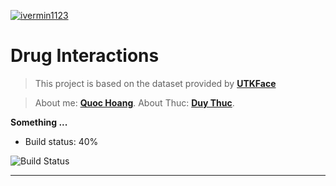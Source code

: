 <a href="http://facebook.com/ivermin1123"><img src="https://i.ibb.co/DfTRsjx/ace49df8-1cfc-4b91-a034-f35dd2e117b9-200x200.png" title="ivermin1123" alt="ivermin1123"></a>


# Drug Interactions

> This project is based on the dataset provided by <a href="https://susanqq.github.io/UTKFace/" target="_blank">**UTKFace**</a> 

> About me: <a href="http://facebook.com/ivermin1123" target="_blank">**Quoc Hoang**</a>.
> About Thuc: <a href="https://www.facebook.com/doan.duythuc.73" target="_blank">**Duy Thuc**</a>.

**Something ...**

- Build status: 40%

![Build Status](https://img.shields.io/badge/Build%3A-testing-green)

---
